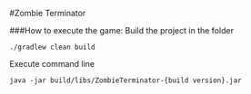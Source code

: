 #Zombie Terminator

###How to execute the game:
Build the project in the folder
```
./gradlew clean build
```
Execute command line
```
java -jar build/libs/ZombieTerminator-{build version}.jar
```